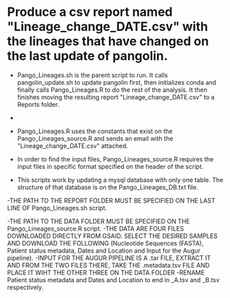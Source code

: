 # Produce a csv report named "Lineage_change_DATE.csv" with the lineages that have changed on the last update of pangolin.

- Pango_Lineages.sh is the parent script to run. It calls pangolin_update.sh to update pangolin first, then initializes conda and finally calls Pango_Lineages.R to do the rest of the analysis. It then finishes moving the resulting report "Lineage_change_DATE.csv" to a Reports folder.
- 
- Pango_Lineages.R uses the constants that exist on the Pango_Lineages_source.R and sends an email with the "Lineage_change_DATE.csv" attached.

- In order to find the input files, Pango_Lineages_source.R requires the input files in specific format specified on the header of the script.

- This scripts work by updating a mysql database with only one table. The structure of that database is on the Pango_Lineages_DB.txt file.

 -THE PATH TO THE REPORT FOLDER MUST BE SPECIFIED ON THE LAST LINE OF Pango_Lineages.sh script.
 
 -THE PATH TO THE DATA FOLDER MUST BE SPECIFIED ON THE Pango_Lineages_source.R script.
 -THE DATA ARE FOUR FILES DOWNLOADED DIRECTLY FROM GSAID. SELECT THE DESIRED SAMPLES AND DOWNLOAD THE FOLLOWING (Nucleotide Sequences (FASTA), Patient status metadata, Dates and Location and Input for the Augur pipeline).
 -INPUT FOR THE AUGUR PIPELINE IS A .tar FILE, EXTRACT IT AND FROM THE TWO FILES THERE, TAKE THE .metadata.tsv FILE AND PLACE IT WIHT THE OTHER THREE ON THE DATA FOLDER 
 -RENAME Patient status metadata and Dates and Location to end in _A.tsv and _B.tsv respectively.
  

